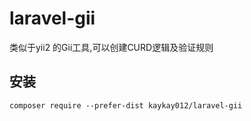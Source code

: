 # laravel-gii
类似于yii2 的Gii工具,可以创建CURD逻辑及验证规则

安装
-------

```
composer require --prefer-dist kaykay012/laravel-gii 
```
